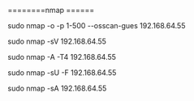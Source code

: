 ========nmap ======

sudo nmap -o -p 1-500 --osscan-gues 192.168.64.55

sudo nmap -sV 192.168.64.55


sudo nmap -A -T4 192.168.64.55

sudo nmap -sU -F 192.168.64.55

sudo nmap -sA 192.168.64.55

